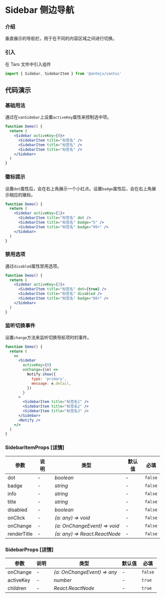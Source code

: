 # Sidebar 侧边导航

### 介绍

垂直展示的导航栏，用于在不同的内容区域之间进行切换。

### 引入

在 Taro 文件中引入组件

```js
import { Sidebar, SidebarItem } from '@antmjs/vantui'
```

## 代码演示

### 基础用法

通过在`vanSidebar`上设置`activeKey`属性来控制选中项。

```jsx
function Demo() {
  return (
    <Sidebar activeKey={0}>
      <SidebarItem title="标签名" />
      <SidebarItem title="标签名" />
      <SidebarItem title="标签名" />
    </Sidebar>
  )
}
```

### 徽标提示

设置`dot`属性后，会在右上角展示一个小红点。设置`badge`属性后，会在右上角展示相应的徽标。

```jsx
function Demo() {
  return (
    <Sidebar activeKey={1}>
      <SidebarItem title="标签名" dot />
      <SidebarItem title="标签名" badge="5" />
      <SidebarItem title="标签名" badge="99+" />
    </Sidebar>
  )
}
```

### 禁用选项

通过`disabled`属性禁用选项。

```jsx
function Demo() {
  return (
    <Sidebar activeKey={2}>
      <SidebarItem title="标签名" dot={true} />
      <SidebarItem title="标签名" disabled />
      <SidebarItem title="标签名" badge="66+" />
    </Sidebar>
  )
}
```

### 监听切换事件

设置`change`方法来监听切换导航项时的事件。

```jsx
function Demo() {
  return (
    <>
      <Sidebar
        activeKey={0}
        onChange={(e) =>
          Notify.show({
            type: 'primary',
            message: e.detail,
          })
        }
      >
        <SidebarItem title="标签名1" />
        <SidebarItem title="标签名2" />
        <SidebarItem title="标签名3" />
      </Sidebar>
      <Notify />
    </>
  )
}
```
### SidebarItemProps [[详情]](https://github.com/AntmJS/vantui/tree/main/packages/vantui/types/sidebar.d.ts)   

| 参数 | 说明 | 类型 | 默认值 | 必填 |
| --- | --- | --- | --- | --- |
| dot | - | _&nbsp;&nbsp;boolean<br/>_ | - | `false` |
| badge | - | _&nbsp;&nbsp;string<br/>_ | - | `false` |
| info | - | _&nbsp;&nbsp;string<br/>_ | - | `false` |
| title | - | _&nbsp;&nbsp;string<br/>_ | - | `false` |
| disabled | - | _&nbsp;&nbsp;boolean<br/>_ | - | `false` |
| onClick | - | _&nbsp;&nbsp;(a:&nbsp;any)&nbsp;=>&nbsp;void<br/>_ | - | `false` |
| onChange | - | _&nbsp;&nbsp;(a:&nbsp;OnChangeEvent)&nbsp;=>&nbsp;void<br/>_ | - | `false` |
| renderTitle | - | _&nbsp;&nbsp;(a:&nbsp;any)&nbsp;=>&nbsp;React.ReactNode<br/>_ | - | `false` |

### SidebarProps [[详情]](https://github.com/AntmJS/vantui/tree/main/packages/vantui/types/sidebar.d.ts)   

| 参数 | 说明 | 类型 | 默认值 | 必填 |
| --- | --- | --- | --- | --- |
| onChange | - | _&nbsp;&nbsp;(a:&nbsp;OnChangeEvent)&nbsp;=>&nbsp;any<br/>_ | - | `false` |
| activeKey | - | _&nbsp;&nbsp;number<br/>_ | - | `true` |
| children | - | _&nbsp;&nbsp;React.ReactNode<br/>_ | - | `true` |

